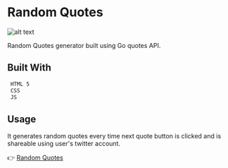 # Random Quotes

![alt text](https://nicole-nam.github.io/portfolio/images/project-img/random-quotes.png)

Random Quotes generator built using Go quotes API.

## Built With

```bash
 HTML 5
 CSS
 JS
```

## Usage

It generates random quotes every time next quote button is clicked and is shareable using user's twitter account.

👉 [Random Quotes](https://nicole-nam.github.io/random-quotes/)
